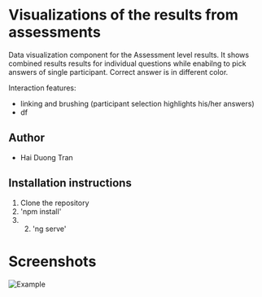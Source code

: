 # Visualizations of the results from assessments

Data visualization component for the Assessment level results. It shows combined 
results results for individual questions while enabilng to pick answers of single 
participant. 
Correct answer is in different color.

Interaction features:
- linking and brushing (participant selection highlights his/her answers)
- df

## Author
- Hai Duong Tran

## Installation instructions

1. Clone the repository
2. 'npm install'
3. 2. 'ng serve'


# Screenshots
![Example](https://gitlab.ics.muni.cz/kypo2/frontend-new/kypo2-trainings-assessment-visualizations/wikis/uploads/d74fcb214e85528854c1dfa7b9248bef/Screenshot_2019-01-09_at_14.02.25.png)
